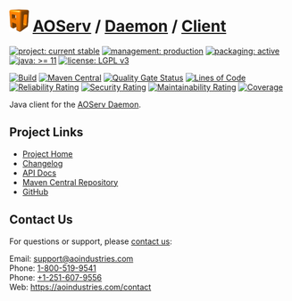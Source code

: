 # [<img src="ao-logo.png" alt="AO Logo" width="35" height="40">](https://github.com/ao-apps) [AOServ](https://aoindustries.com/aoserv/) / [Daemon](https://github.com/ao-apps/aoserv-daemon) / [Client](https://github.com/ao-apps/aoserv-daemon-client)

[![project: current stable](https://aoindustries.com/ao-badges/project-current-stable.svg)](https://aoindustries.com/life-cycle#project-current-stable)
[![management: production](https://aoindustries.com/ao-badges/management-production.svg)](https://aoindustries.com/life-cycle#management-production)
[![packaging: active](https://aoindustries.com/ao-badges/packaging-active.svg)](https://aoindustries.com/life-cycle#packaging-active)  
[![java: &gt;= 11](https://aoindustries.com/ao-badges/java-11.svg)](https://docs.oracle.com/en/java/javase/11/docs/api/)
[![license: LGPL v3](https://aoindustries.com/ao-badges/license-lgpl-3.0.svg)](https://www.gnu.org/licenses/lgpl-3.0)

[![Build](https://github.com/ao-apps/aoserv-daemon-client/workflows/Build/badge.svg?branch=master)](https://github.com/ao-apps/aoserv-daemon-client/actions?query=workflow%3ABuild)
[![Maven Central](https://maven-badges.herokuapp.com/maven-central/com.aoindustries/aoserv-daemon-client/badge.svg)](https://maven-badges.herokuapp.com/maven-central/com.aoindustries/aoserv-daemon-client)
[![Quality Gate Status](https://sonarcloud.io/api/project_badges/measure?branch=master&project=com.aoapps.platform%3Aaoapps-daemon-client&metric=alert_status)](https://sonarcloud.io/dashboard?branch=master&id=com.aoapps.platform%3Aaoapps-daemon-client)
[![Lines of Code](https://sonarcloud.io/api/project_badges/measure?branch=master&project=com.aoapps.platform%3Aaoapps-daemon-client&metric=ncloc)](https://sonarcloud.io/component_measures?branch=master&id=com.aoapps.platform%3Aaoapps-daemon-client&metric=ncloc)  
[![Reliability Rating](https://sonarcloud.io/api/project_badges/measure?branch=master&project=com.aoapps.platform%3Aaoapps-daemon-client&metric=reliability_rating)](https://sonarcloud.io/component_measures?branch=master&id=com.aoapps.platform%3Aaoapps-daemon-client&metric=Reliability)
[![Security Rating](https://sonarcloud.io/api/project_badges/measure?branch=master&project=com.aoapps.platform%3Aaoapps-daemon-client&metric=security_rating)](https://sonarcloud.io/component_measures?branch=master&id=com.aoapps.platform%3Aaoapps-daemon-client&metric=Security)
[![Maintainability Rating](https://sonarcloud.io/api/project_badges/measure?branch=master&project=com.aoapps.platform%3Aaoapps-daemon-client&metric=sqale_rating)](https://sonarcloud.io/component_measures?branch=master&id=com.aoapps.platform%3Aaoapps-daemon-client&metric=Maintainability)
[![Coverage](https://sonarcloud.io/api/project_badges/measure?branch=master&project=com.aoapps.platform%3Aaoapps-daemon-client&metric=coverage)](https://sonarcloud.io/component_measures?branch=master&id=com.aoapps.platform%3Aaoapps-daemon-client&metric=Coverage)

Java client for the [AOServ Daemon](https://github.com/ao-apps/aoserv-daemon).

## Project Links
* [Project Home](https://aoindustries.com/aoserv/daemon/client/)
* [Changelog](https://aoindustries.com/aoserv/daemon/client/changelog)
* [API Docs](https://aoindustries.com/aoserv/daemon/client/apidocs/)
* [Maven Central Repository](https://central.sonatype.com/artifact/com.aoindustries/aoserv-daemon-client)
* [GitHub](https://github.com/ao-apps/aoserv-daemon-client)

## Contact Us
For questions or support, please [contact us](https://aoindustries.com/contact):

Email: [support@aoindustries.com](mailto:support@aoindustries.com)  
Phone: [1-800-519-9541](tel:1-800-519-9541)  
Phone: [+1-251-607-9556](tel:+1-251-607-9556)  
Web: https://aoindustries.com/contact
